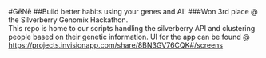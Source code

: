 #GēNē 
##Build better habits using your genes and AI!
###Won 3rd place @ the Silverberry Genomix Hackathon.  
This repo is home to our scripts handling the silverberry API and clustering people based on their genetic information. 
UI for the app can be found @ https://projects.invisionapp.com/share/8BN3GV76CQK#/screens
